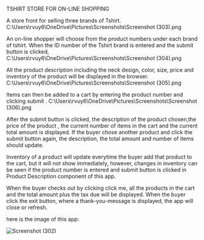 TSHIRT STORE FOR ON-LINE SHOPPING

A store front for selling three brands of Tshirt.
C:\Users\rvuy6\OneDrive\Pictures\Screenshots\Screenshot (303).png

An on-line shopper will choose from the product numbers under each brand of tshirt.
When the ID number of the Tshirt brand is entered and the submit button is clicked,
C:\Users\rvuy6\OneDrive\Pictures\Screenshots\Screenshot (304).png

All the product description including the neck design, color, size, price and inventory of the product will be displayed in the browser.
C:\Users\rvuy6\OneDrive\Pictures\Screenshots\Screenshot (305).png

Items can then be added to a cart by entering the product number and clicking submit .
C:\Users\rvuy6\OneDrive\Pictures\Screenshots\Screenshot (306).png

After the submit button is clicked, the description of the product chosen,the price of the product , the current number of items in the cart and the current total amount  is displayed.
If the buyer chose another product and click the submit button again, the description, the total amount and number of items should update.

Inventory of a product will update everytime the buyer add that product to the cart, but it will not show immediately, however, changes in inventory can be seen if the product number is entered and submit button is clicked in Product Description component of this app.

When the buyer checks out by clicking click me, all the products in the cart and the total amount plus the tax due will be displayed.
When the buyer click the exit button, where a thank-you-message is displayed, the app will close or refresh.

here is the image of this app:

![Screenshot (302)](https://github.com/RicVUy/phase-1-project-tshirtStore/assets/126643320/1e43d4b6-db9a-40dc-ac6d-61d6fa0fd302)
